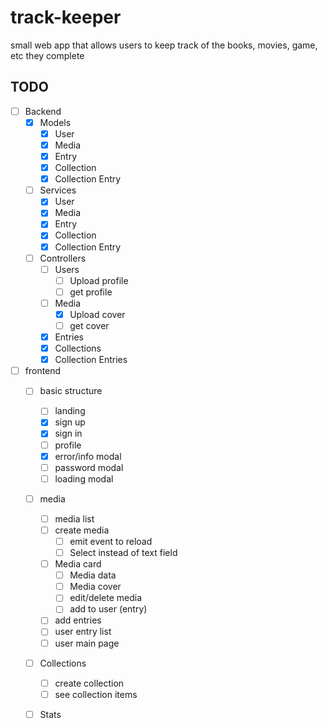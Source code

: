 # track-keeper
small web app that allows users to keep track of the books, movies, game, etc they complete

## TODO
- [ ] Backend
    - [x] Models
        - [x] User
        - [x] Media
        - [x] Entry
        - [x] Collection
        - [x] Collection Entry

    - [ ] Services
        - [x] User
        - [x] Media
        - [x] Entry
        - [x] Collection
        - [x] Collection Entry

    - [ ] Controllers
        - [ ] Users
            - [ ] Upload profile
            - [ ] get profile
        - [ ] Media
            - [x] Upload cover
            - [ ] get cover
        - [x] Entries
        - [x] Collections
        - [x] Collection Entries

- [ ] frontend
    - [ ] basic structure 
        - [ ] landing
        - [x] sign up
        - [x] sign in
        - [ ] profile
        - [x] error/info modal
        - [ ] password modal
        - [ ] loading modal

    - [ ] media
        - [ ] media list
        - [ ] create media
            - [ ] emit event to reload
            - [ ] Select instead of text field
        - [ ] Media card
            - [ ] Media data
            - [ ] Media cover
            - [ ] edit/delete media
            - [ ] add to user (entry)
        - [ ] add entries
        - [ ] user entry list
        - [ ] user main page
    
    - [ ] Collections
        - [ ] create collection
        - [ ] see collection items

    - [ ] Stats


